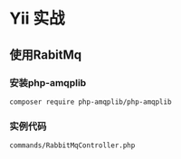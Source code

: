 # Yii 实战


## 使用RabitMq


### 安装php-amqplib

```
composer require php-amqplib/php-amqplib
```


### 实例代码

```
commands/RabbitMqController.php
```
